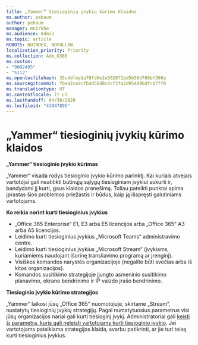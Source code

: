 ```yaml
---
title: „Yammer“ tiesioginių įvykių kūrimo klaidos
ms.author: pebaum
author: pebaum
manager: mnirkhe
ms.audience: Admin
ms.topic: article
ROBOTS: NOINDEX, NOFOLLOW
localization_priority: Priority
ms.collection: Adm_O365
ms.custom:
- "9002495"
- "5112"
ms.openlocfilehash: 35cddfee1a78fd6e1e502871bd5b56d786bf300a
ms.sourcegitcommit: fbaa2ce2cfb4d56d8c4cf2fa2d95489bdfcb7ff0
ms.translationtype: HT
ms.contentlocale: lt-LT
ms.lasthandoff: 04/30/2020
ms.locfileid: "43947895"
---
```

# <a name="live-events-in-yammer-creation-errors"></a>„Yammer“ tiesioginių įvykių kūrimo klaidos

**„Yammer“ tiesioginio įvykio kūrimas**

„Yammer“ visada rodys tiesioginio įvykio kūrimo parinktį. Kai kuriais atvejais vartotojai gali neatitikti būtinųjų sąlygų tiesioginiam įvykiui sukurti ir, bandydami jį kurti, gaus klaidos pranešimą. Toliau pateikti punktai apima įprastas šios problemos priežastis ir būdus, kaip ją išspręsti galutiniams vartotojams.

**Ko reikia norint kurti tiesioginius įvykius**
- „Office 365 Enterprise“ E1, E3 arba E5 licencijos arba „Office 365“ A3 arba A5 licencijos.
- Leidimo kurti tiesioginius įvykius „Microsoft Teams“ administravimo centre.
- Leidimo kurti tiesioginius įvykius „Microsoft Stream“ (įvykiams, kuriamiems naudojant išorinę transliavimo programą ar įrenginį).
- Visiškos komandos narystės organizacijoje (negalite būti svečias arba iš kitos organizacijos).
- Komandos susitikimo strategijoje įjungto asmeninio susitikimo planavimo, ekrano bendrinimo ir IP vaizdo įrašo bendrinimo.

**Tiesioginio įvykio kūrimo strategijos**

„Yammer“ laikosi jūsų „Office 365“ nuomotojuje, skirtame „Stream“, nustatytų tiesioginių įvykių strategijų. Pagal numatytuosius parametrus visi jūsų organizacijos nariai gali kurti tiesioginį įvykį. Administratoriai gali [keisti šį parametrą, kuris gali neleisti vartotojams kurti tiesioginio įvykio](https://docs.microsoft.com/stream/live-event-administration#enabling-and-restricting-users-to-creating). Jei vartotojams pateikiama strategijos klaida, svarbu patikrinti, ar jie turi teisę kurti tiesioginius įvykius.
